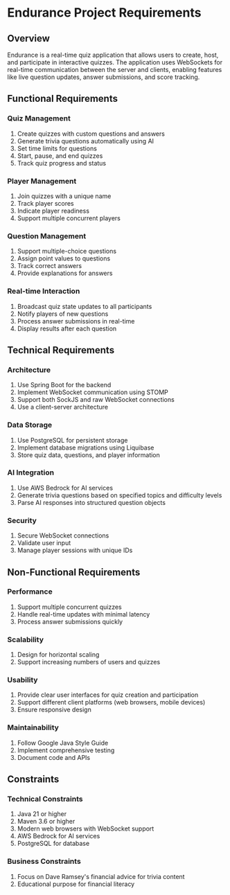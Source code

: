 # Endurance Project Requirements

## Overview
Endurance is a real-time quiz application that allows users to create, host, and participate in interactive quizzes. The application uses WebSockets for real-time communication between the server and clients, enabling features like live question updates, answer submissions, and score tracking.

## Functional Requirements

### Quiz Management
1. Create quizzes with custom questions and answers
2. Generate trivia questions automatically using AI
3. Set time limits for questions
4. Start, pause, and end quizzes
5. Track quiz progress and status

### Player Management
1. Join quizzes with a unique name
2. Track player scores
3. Indicate player readiness
4. Support multiple concurrent players

### Question Management
1. Support multiple-choice questions
2. Assign point values to questions
3. Track correct answers
4. Provide explanations for answers

### Real-time Interaction
1. Broadcast quiz state updates to all participants
2. Notify players of new questions
3. Process answer submissions in real-time
4. Display results after each question

## Technical Requirements

### Architecture
1. Use Spring Boot for the backend
2. Implement WebSocket communication using STOMP
3. Support both SockJS and raw WebSocket connections
4. Use a client-server architecture

### Data Storage
1. Use PostgreSQL for persistent storage
2. Implement database migrations using Liquibase
3. Store quiz data, questions, and player information

### AI Integration
1. Use AWS Bedrock for AI services
2. Generate trivia questions based on specified topics and difficulty levels
3. Parse AI responses into structured question objects

### Security
1. Secure WebSocket connections
2. Validate user input
3. Manage player sessions with unique IDs

## Non-Functional Requirements

### Performance
1. Support multiple concurrent quizzes
2. Handle real-time updates with minimal latency
3. Process answer submissions quickly

### Scalability
1. Design for horizontal scaling
2. Support increasing numbers of users and quizzes

### Usability
1. Provide clear user interfaces for quiz creation and participation
2. Support different client platforms (web browsers, mobile devices)
3. Ensure responsive design

### Maintainability
1. Follow Google Java Style Guide
2. Implement comprehensive testing
3. Document code and APIs

## Constraints

### Technical Constraints
1. Java 21 or higher
2. Maven 3.6 or higher
3. Modern web browsers with WebSocket support
4. AWS Bedrock for AI services
5. PostgreSQL for database

### Business Constraints
1. Focus on Dave Ramsey's financial advice for trivia content
2. Educational purpose for financial literacy